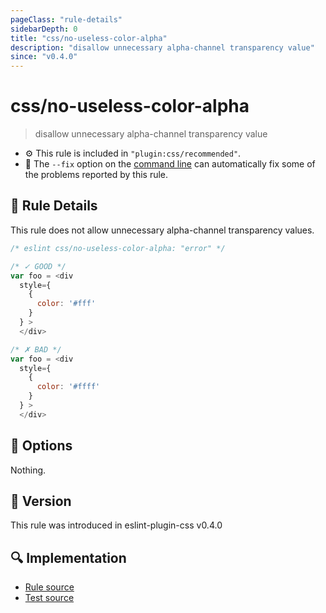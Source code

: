 ```yaml
---
pageClass: "rule-details"
sidebarDepth: 0
title: "css/no-useless-color-alpha"
description: "disallow unnecessary alpha-channel transparency value"
since: "v0.4.0"
---
```

# css/no-useless-color-alpha

> disallow unnecessary alpha-channel transparency value

- :gear: This rule is included in `"plugin:css/recommended"`.
- :wrench: The `--fix` option on the [command line](https://eslint.org/docs/user-guide/command-line-interface#fixing-problems) can automatically fix some of the problems reported by this rule.

## :book: Rule Details

This rule does not allow unnecessary alpha-channel transparency values.

<eslint-code-block fix>

```js
/* eslint css/no-useless-color-alpha: "error" */

/* ✓ GOOD */
var foo = <div
  style={
    {
      color: '#fff'
    }
  } >
  </div>

/* ✗ BAD */
var foo = <div
  style={
    {
      color: '#ffff'
    }
  } >
  </div>
```

</eslint-code-block>

## :wrench: Options

Nothing.

## :rocket: Version

This rule was introduced in eslint-plugin-css v0.4.0

## :mag: Implementation

- [Rule source](https://github.com/ota-meshi/eslint-plugin-css/blob/main/lib/rules/no-useless-color-alpha.ts)
- [Test source](https://github.com/ota-meshi/eslint-plugin-css/blob/main/tests/lib/rules/no-useless-color-alpha.ts)

